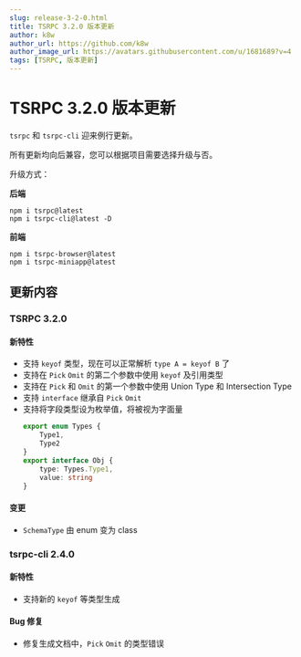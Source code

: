 ```yaml
---
slug: release-3-2-0.html
title: TSRPC 3.2.0 版本更新
author: k8w
author_url: https://github.com/k8w
author_image_url: https://avatars.githubusercontent.com/u/1681689?v=4
tags: [TSRPC, 版本更新]
---
```


# TSRPC 3.2.0 版本更新

`tsrpc` 和 `tsrpc-cli` 迎来例行更新。

所有更新均向后兼容，您可以根据项目需要选择升级与否。

升级方式：

**后端**
```
npm i tsrpc@latest
npm i tsrpc-cli@latest -D
```

**前端**
```
npm i tsrpc-browser@latest
npm i tsrpc-miniapp@latest
```

## 更新内容

### TSRPC 3.2.0

#### 新特性
- 支持 `keyof` 类型，现在可以正常解析 `type A = keyof B` 了
- 支持在 `Pick` `Omit` 的第二个参数中使用 `keyof` 及引用类型
- 支持在 `Pick` 和 `Omit` 的第一个参数中使用 Union Type 和 Intersection Type
- 支持 `interface` 继承自 `Pick` `Omit`
- 支持将字段类型设为枚举值，将被视为字面量
    ```ts
    export enum Types {
        Type1,
        Type2
    }
    export interface Obj {
        type: Types.Type1,
        value: string
    }
    ```
#### 变更
- `SchemaType` 由 enum 变为 class

### tsrpc-cli 2.4.0
#### 新特性
- 支持新的 `keyof` 等类型生成
#### Bug 修复
- 修复生成文档中，`Pick` `Omit` 的类型错误